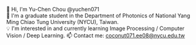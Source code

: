 👋 Hi, I'm Yu-Chen Chou @yuchen071  
🏫 I'm a graduate student in the Department of Photonics of National Yang Ming Chiao Tung University (NYCU), Taiwan.  
💡 I'm interested in and currently learning Image Processing / Computer Vision / Deep Learning.
📫 Contact me: [coconut071.ee08@nycu.edu.tw](coconut071.ee08@nycu.edu.tw)
